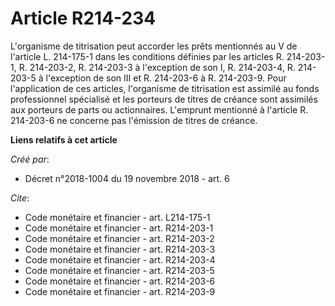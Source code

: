 # Article R214-234

L'organisme de titrisation peut accorder les prêts mentionnés au V de l'article L. 214-175-1 dans les conditions définies par
les articles R. 214-203-1, R. 214-203-2, R. 214-203-3 à l'exception de son I, R. 214-203-4, R. 214-203-5 à l'exception de son
III et R. 214-203-6 à R. 214-203-9. Pour l'application de ces articles, l'organisme de titrisation est assimilé au fonds
professionnel spécialisé et les porteurs de titres de créance sont assimilés aux porteurs de parts ou actionnaires. L'emprunt
mentionné à l'article R. 214-203-6 ne concerne pas l'émission de titres de créance.

**Liens relatifs à cet article**

_Créé par_:

  - Décret n°2018-1004 du 19 novembre 2018 - art. 6

_Cite_:

  - Code monétaire et financier - art. L214-175-1
  - Code monétaire et financier - art. R214-203-1
  - Code monétaire et financier - art. R214-203-2
  - Code monétaire et financier - art. R214-203-3
  - Code monétaire et financier - art. R214-203-4
  - Code monétaire et financier - art. R214-203-5
  - Code monétaire et financier - art. R214-203-6
  - Code monétaire et financier - art. R214-203-9
